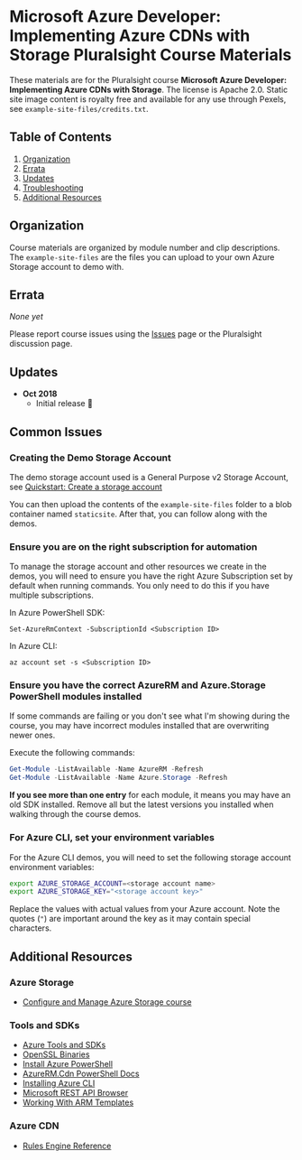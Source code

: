 # Microsoft Azure Developer: Implementing Azure CDNs with Storage Pluralsight Course Materials

These materials are for the Pluralsight course **Microsoft Azure Developer: Implementing Azure CDNs with Storage**. The license is Apache 2.0. Static site image content is royalty free and available for any use through Pexels, see `example-site-files/credits.txt`.

## Table of Contents

1. [Organization](#organization)
1. [Errata](#errata)
1. [Updates](#updates)
1. [Troubleshooting](#troubleshooting)
1. [Additional Resources](#additional-resources)

## Organization

Course materials are organized by module number and clip descriptions. The `example-site-files` are the files you can upload to your own Azure Storage account to demo with.

## Errata

*None yet*

Please report course issues using the [Issues](https://github.com/kamranayub/pluralsight-azure-cdn-with-storage/issues) page or the Pluralsight discussion page.

## Updates

- **Oct 2018**
  - Initial release 🎉

## Common Issues

### Creating the Demo Storage Account

The demo storage account used is a General Purpose v2 Storage Account, see [Quickstart: Create a storage account](https://docs.microsoft.com/en-us/azure/storage/common/storage-quickstart-create-account?tabs=portal)

You can then upload the contents of the `example-site-files` folder to a blob container named `staticsite`. After that, you can follow along with the demos.

### Ensure you are on the right subscription for automation

To manage the storage account and other resources we create in the demos, you will need to ensure you have the right Azure Subscription set by default when running commands. You only need to do this if you have multiple subscriptions.

In Azure PowerShell SDK:

    Set-AzureRmContext -SubscriptionId <Subscription ID>

In Azure CLI:

    az account set -s <Subscription ID>

### Ensure you have the correct AzureRM and Azure.Storage PowerShell modules installed

If some commands are failing or you don't see what I'm showing during the course, you may have incorrect modules installed that are overwriting newer ones.

Execute the following commands:

```powershell
Get-Module -ListAvailable -Name AzureRM -Refresh
Get-Module -ListAvailable -Name Azure.Storage -Refresh
```

**If you see more than one entry** for each module, it means you may have an old SDK installed. Remove all but the latest versions you installed when walking through the course demos.

### For Azure CLI, set your environment variables

For the Azure CLI demos, you will need to set the following storage account environment variables:

```sh
export AZURE_STORAGE_ACCOUNT=<storage account name>
export AZURE_STORAGE_KEY="<storage account key>"
```

Replace the values with actual values from your Azure account. Note the quotes (`"`) are important around the key as it may contain special characters.

## Additional Resources

### Azure Storage

- [Configure and Manage Azure Storage course][psazurestorage]

[psazurestorage]: https://app.pluralsight.com/library/courses/microsoft-azure-creating-configuring-storage-accounts/table-of-contents

### Tools and SDKs

- [Azure Tools and SDKs][azuretools]
- [OpenSSL Binaries][getopenssl]
- [Install Azure PowerShell][psinstall]
- [AzureRM.Cdn PowerShell Docs][pscdndocs]
- [Installing Azure CLI][cliinstall]
- [Microsoft REST API Browser][restbrowser]
- [Working With ARM Templates][armtemplates]

[azuretools]: https://azure.microsoft.com/en-us/tools/
[getopenssl]: https://bit.ly/GetOpenSSL
[psinstall]: https://docs.microsoft.com/en-us/powershell/azure/install-azurerm-ps
[cliinstall]: https://docs.microsoft.com/en-us/cli/azure/install-azure-cli-windows?view=azure-cli-latest
[armtemplates]: https://bit.ly/azurermtemplates
[restbrowser]: https://bit.ly/azureapidocs
[pscdndocs]: https://bit.ly/AzureRMCDN

### Azure CDN

- [Rules Engine Reference][cdnrules]

[cdnrules]: https://bit.ly/AzureCDNRulesEngine